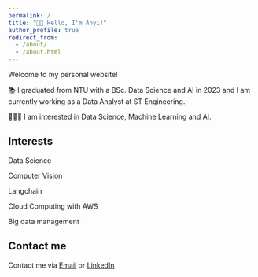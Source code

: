 ```yaml
---
permalink: /
title: "👋🏼 Hello, I'm Anyi!"
author_profile: true
redirect_from:
  - /about/
  - /about.html
---
```


Welcome to my personal website!

📚 I graduated from NTU with a BSc. Data Science and AI in 2023 and I am currently working as a Data Analyst at ST Engineering.

👨🏻‍💻 I am interested in Data Science, Machine Learning and AI.

## Interests

Data Science

Computer Vision

Langchain

Cloud Computing with AWS

Big data management

## Contact me

Contact me via [Email](1102way@gmail.com) or [LinkedIn](https://www.linkedin.com/in/wang-anyi-578488203/)
